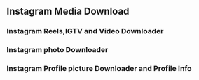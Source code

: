 ## Instagram Media Download

### Instagram Reels,IGTV and Video Downloader

### Instagram photo Downloader

### Instagram Profile picture Downloader and Profile Info
